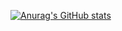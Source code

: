 [![Anurag's GitHub stats](https://github-readme-stats.vercel.app/api?username=overpeek)](https://github.com/anuraghazra/github-readme-stats)
